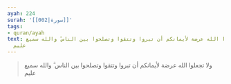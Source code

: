 ```yaml
---
ayah: 224
surah: '[[002|سورة]]'
tags:
- quran/ayah
text: ولا تجعلوا الله عرضة لأيمانكم أن تبروا وتتقوا وتصلحوا بين الناس ۗ والله سميع
  عليم
---
```

> ولا تجعلوا الله عرضة لأيمانكم أن تبروا وتتقوا وتصلحوا بين الناس ۗ والله سميع عليم
